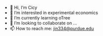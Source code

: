 - 👋 Hi, I’m Cicy
- 👀 I’m interested in experimental economics
- 🌱 I’m currently learning oTree
- 💞️ I’m looking to collaborate on ...
- 📫 How to reach me: jin334@purdue.edu

<!---
aardvark922/aardvark922 is a ✨ special ✨ repository because its `README.md` (this file) appears on your GitHub profile.
You can click the Preview link to take a look at your changes.
--->
